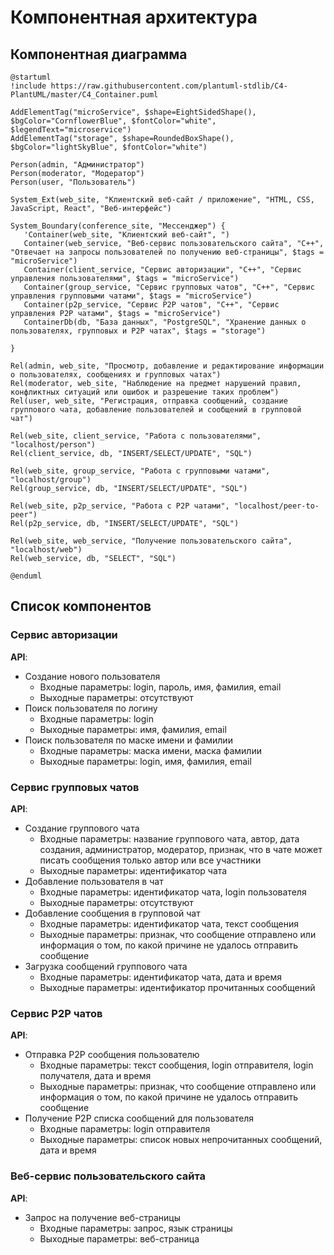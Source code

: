 # Компонентная архитектура
<!-- Состав и взаимосвязи компонентов системы между собой и внешними системами с указанием протоколов, ключевые технологии, используемые для реализации компонентов.
Диаграмма контейнеров C4 и текстовое описание. 
-->
## Компонентная диаграмма

```plantuml
@startuml
!include https://raw.githubusercontent.com/plantuml-stdlib/C4-PlantUML/master/C4_Container.puml

AddElementTag("microService", $shape=EightSidedShape(), $bgColor="CornflowerBlue", $fontColor="white", $legendText="microservice")
AddElementTag("storage", $shape=RoundedBoxShape(), $bgColor="lightSkyBlue", $fontColor="white")

Person(admin, "Администратор")
Person(moderator, "Модератор")
Person(user, "Пользователь")

System_Ext(web_site, "Клиентский веб-сайт / приложение", "HTML, CSS, JavaScript, React", "Веб-интерфейс")

System_Boundary(conference_site, "Мессенджер") {
   'Container(web_site, "Клиентский веб-сайт", ")
   Container(web_service, "Веб-сервис пользовательского сайта", "C++", "Отвечает на запросы пользователей по получению веб-страницы", $tags = "microService")
   Container(client_service, "Сервис авторизации", "C++", "Сервис управления пользователями", $tags = "microService")    
   Container(group_service, "Сервис групповых чатов", "C++", "Сервис управления групповыми чатами", $tags = "microService") 
   Container(p2p_service, "Сервис P2P чатов", "C++", "Сервис управления P2P чатами", $tags = "microService")   
   ContainerDb(db, "База данных", "PostgreSQL", "Хранение данных о пользователях, групповых и P2P чатах", $tags = "storage")
   
}

Rel(admin, web_site, "Просмотр, добавление и редактирование информации о пользователях, сообщениях и групповых чатах")
Rel(moderator, web_site, "Наблюдение на предмет нарушений правил, конфликтных ситуаций или ошибок и разрешение таких проблем")
Rel(user, web_site, "Регистрация, отправка сообщений, создание группового чата, добавление пользователей и сообщений в групповой чат")

Rel(web_site, client_service, "Работа с пользователями", "localhost/person")
Rel(client_service, db, "INSERT/SELECT/UPDATE", "SQL")

Rel(web_site, group_service, "Работа с групповыми чатами", "localhost/group")
Rel(group_service, db, "INSERT/SELECT/UPDATE", "SQL")

Rel(web_site, p2p_service, "Работа с P2P чатами", "localhost/peer-to-peer")
Rel(p2p_service, db, "INSERT/SELECT/UPDATE", "SQL")

Rel(web_site, web_service, "Получение пользовательского сайта", "localhost/web")
Rel(web_service, db, "SELECT", "SQL")

@enduml
```
## Список компонентов  

### Сервис авторизации
**API**:
- Создание нового пользователя
  - Входные параметры: login, пароль, имя, фамилия, email
  - Выходные параметры: отсутствуют
- Поиск пользователя по логину
  - Входные параметры:  login
  - Выходные параметры: имя, фамилия, email
- Поиск пользователя по маске имени и фамилии
  - Входные параметры: маска имени, маска фамилии
  - Выходные параметры: login, имя, фамилия, email

### Сервис групповых чатов
**API**:
- Создание группового чата
  - Входные параметры: название группового чата, автор, дата создания, администратор, модератор, признак, что в чате может писать сообщения только автор или все участники
  - Выходные параметры: идентификатор чата
- Добавление пользователя в чат
  - Входные параметры: идентификатор чата, login пользователя
  - Выходные параметры: отсутствуют
- Добавление сообщения в групповой чат
  - Входные параметры: идентификатор чата, текст сообщения 
  - Выходные параметры: признак, что сообщение отправлено или информация о том, по какой причине не удалось отправить сообщение
- Загрузка сообщений группового чата
  - Входные параметры: идентификатор чата, дата и время
  - Выходные параметры: идентификатор прочитанных сообщений

### Сервис P2P чатов
**API**:
- Отправка P2P сообщения пользователю
  - Входные параметры: текст сообщения, login отправителя, login получателя, дата и время
  - Выходные параметры: признак, что сообщение отправлено или информация о том, по какой причине не удалось отправить сообщение
- Получение P2P списка сообщений для пользователя
  - Входные параметры: login отправителя
  - Выходные параметры: список новых непрочитанных сообщений, дата и время

### Веб-сервис пользовательского сайта
**API**:
- Запрос на получение веб-страницы
  - Входные параметры: запрос, язык страницы
  - Выходные параметры: веб-страница
